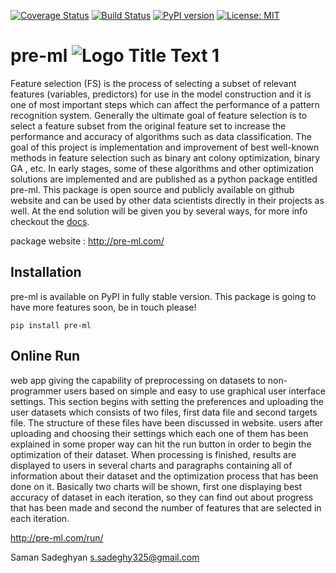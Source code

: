 [![Coverage Status](https://coveralls.io/repos/github/5amron/pre-ml/badge.svg?branch=master)](https://coveralls.io/github/5amron/pre-ml?branch=master) [![Build Status](https://travis-ci.org/5amron/pre-ml.svg?branch=master)](https://travis-ci.org/5amron/pre-ml) [![PyPI version](https://badge.fury.io/py/pre-ml.svg)](https://badge.fury.io/py/pre-ml) [![License: MIT](https://camo.githubusercontent.com/890acbdcb87868b382af9a4b1fac507b9659d9bf/68747470733a2f2f696d672e736869656c64732e696f2f62616467652f6c6963656e73652d4d49542d626c75652e737667)](https://opensource.org/licenses/MIT)










# pre-ml ![](http://pre-ml.com/static/img/ant-samll.png "Logo Title Text 1")




Feature selection (FS) is the process of selecting a subset of relevant features (variables, predictors) for use in the model construction and it is one of most important steps which can affect the performance of a pattern recognition system. Generally the ultimate goal of feature selection is to select a feature subset from the original feature set to increase the performance and accuracy of algorithms such as data classification.
The goal of this project is implementation and improvement of best well-known methods in feature selection such as binary ant colony optimization, binary GA , etc. In early stages, some of these algorithms and other optimization solutions are implemented and are published as a python package entitled pre-ml. This package is open source and publicly available on github website and can be used by other data scientists directly in their projects as well. At the end solution will be given you by several ways, for more info checkout the [docs](http://pre-ml.com/docs/).


package website :
http://pre-ml.com/




## Installation

pre-ml is available on PyPI in fully stable version. This package is going to have more features soon, be in touch please!

```
pip install pre-ml
```



## Online Run
web app giving the capability of preprocessing on datasets to non-programmer users based on simple and easy to use graphical user interface settings. This section begins with setting the preferences and uploading the user datasets which consists of two files, first data file and second targets file. The structure of these files have been discussed in website. users after uploading and choosing their settings which each one of them has been explained in some proper way can hit the run button in order to begin the optimization of their dataset.
When processing is finished, results are displayed to users in several charts and paragraphs containing all of information about their dataset and the optimization process that has been done on it. Basically two charts will be shown, first one displaying best accuracy of dataset in each iteration, so they can find out about progress that has been made and second the number of features that are selected in each iteration.


http://pre-ml.com/run/









Saman Sadeghyan
s.sadeghy325@gmail.com

